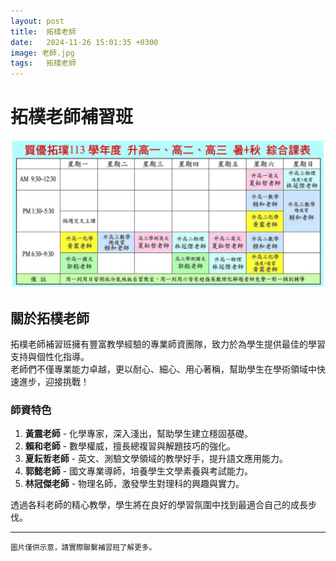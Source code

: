 ```yaml
---
layout: post
title:  拓樸老師
date:   2024-11-26 15:01:35 +0300
image: 老師.jpg
tags:   拓樸老師
---
```


# 拓樸老師補習班

![拓樸老師補習班](../images/課表.jpg)

## 關於拓樸老師

拓樸老師補習班擁有豐富教學經驗的專業師資團隊，致力於為學生提供最佳的學習支持與個性化指導。  
老師們不僅專業能力卓越，更以耐心、細心、用心著稱，幫助學生在學術領域中快速進步，迎接挑戰！

### 師資特色

1. **黃震老師** - 化學專家，深入淺出，幫助學生建立穩固基礎。
2. **賴和老師** - 數學權威，擅長總複習與解題技巧的強化。
3. **夏耘哲老師** - 英文、測驗文學領域的教學好手，提升語文應用能力。
4. **郭懿老師** - 國文專業導師，培養學生文學素養與考試能力。
5. **林冠傑老師** - 物理名師，激發學生對理科的興趣與實力。

透過各科老師的精心教學，學生將在良好的學習氛圍中找到最適合自己的成長步伐。

---
<small>圖片僅供示意，請實際聯繫補習班了解更多。</small>
